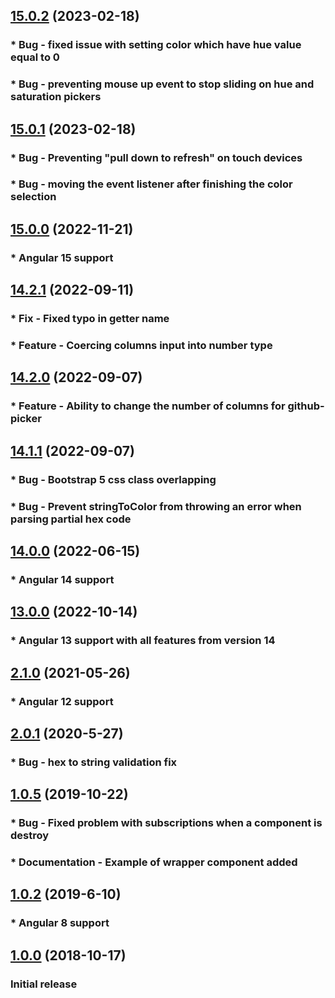 <a name="15.0.2"></a>
## [15.0.2](https://github.com/pIvan/ngx-color-picker/commit/980f336e27d24f237b189bdc7f74d286ec992fc8) (2023-02-18)
### * Bug - fixed issue with setting color which have hue value equal to 0
### * Bug - preventing mouse up event to stop sliding on hue and saturation pickers


<a name="15.0.1"></a>
## [15.0.1](https://github.com/pIvan/ngx-color-picker/commit/4656a5ea4408e2a13c497f4f88222105dcbf30c1) (2023-02-18)
### * Bug - Preventing "pull down to refresh" on touch devices
### * Bug - moving the event listener after finishing the color selection


<a name="15.0.0"></a>
## [15.0.0](https://github.com/pIvan/ngx-color-picker/commit/da1bd9b0c9406f40ec6748b604f76f0148c3129b) (2022-11-21)
### * Angular 15 support


<a name="14.2.1"></a>
## [14.2.1](https://github.com/pIvan/ngx-color-picker/commit/62df22219b46bd4e954a26133912e6d8394bc214) (2022-09-11)

### * Fix - Fixed typo in getter name
### * Feature - Coercing columns input into number type

<a name="14.2.0"></a>
## [14.2.0](https://github.com/pIvan/ngx-color-picker/commit/67a51b7d4a37387a63234270b06090e6b480393a) (2022-09-07)
### * Feature - Ability to change the number of columns for github-picker

<a name="14.1.1"></a>
## [14.1.1](https://github.com/pIvan/ngx-color-picker/commit/3eecdbd3ea9b84a2581935f32e4e773b8286cdeb) (2022-09-07)
### * Bug - Bootstrap 5 css class overlapping
### * Bug - Prevent stringToColor from throwing an error when parsing partial hex code



<a name="14.0.0"></a>
## [14.0.0](https://github.com/pIvan/ngx-color-picker/commit/9f52bd786aeeb55aa57780a530a90c17d5cfa2c1) (2022-06-15)
### * Angular 14 support


<a name="13.0.0"></a>
## [13.0.0](https://github.com/pIvan/ngx-color-picker/commit/390463388221106b181ba0ded323437dcb9c44ca) (2022-10-14)
### * Angular 13 support with all features from version 14



<a name="2.1.0"></a>
## [2.1.0](https://github.com/pIvan/ngx-color-picker/commit/0c3ecdd853747126e8dea565ccdeea2a9bf7c9f2) (2021-05-26)
### * Angular 12 support

<a name="2.0.1"></a>
## [2.0.1](https://github.com/pIvan/ngx-color-picker/commit/ddbc5869fa74fd64714173ec4dec7a244d649ca1) (2020-5-27)

### * Bug - hex to string validation fix

<a name="1.0.5"></a>
## [1.0.5](https://github.com/pIvan/ngx-color-picker/commit/d6b677bef03106d5f2b259e0704aaac1f0b612d3) (2019-10-22)

### * Bug - Fixed problem with subscriptions when a component is destroy
### * Documentation - Example of wrapper component added

<a name="1.0.2"></a>
## [1.0.2](https://github.com/pIvan/ngx-color-picker/commit/f41102b8e0d725f8804a929c65c7ff9babf2c1fe) (2019-6-10)

### * Angular 8 support

<a name="1.0.0"></a>
## [1.0.0](https://github.com/pIvan/ngx-color-picker/commit/e837edd13f3e9475f227a8b65050ad2a3036fe7f) (2018-10-17)

### Initial release
